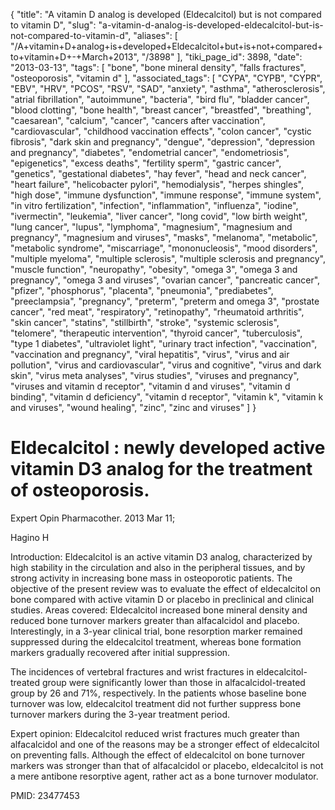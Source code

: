 {
    "title": "A vitamin D analog is developed (Eldecalcitol) but is not compared to vitamin D",
    "slug": "a-vitamin-d-analog-is-developed-eldecalcitol-but-is-not-compared-to-vitamin-d",
    "aliases": [
        "/A+vitamin+D+analog+is+developed+Eldecalcitol+but+is+not+compared+to+vitamin+D+-+March+2013",
        "/3898"
    ],
    "tiki_page_id": 3898,
    "date": "2013-03-13",
    "tags": [
        "bone",
        "bone mineral density",
        "falls fractures",
        "osteoporosis",
        "vitamin d"
    ],
    "associated_tags": [
        "CYPA",
        "CYPB",
        "CYPR",
        "EBV",
        "HRV",
        "PCOS",
        "RSV",
        "SAD",
        "anxiety",
        "asthma",
        "atherosclerosis",
        "atrial fibrillation",
        "autoimmune",
        "bacteria",
        "bird flu",
        "bladder cancer",
        "blood clotting",
        "bone health",
        "breast cancer",
        "breastfed",
        "breathing",
        "caesarean",
        "calcium",
        "cancer",
        "cancers after vaccination",
        "cardiovascular",
        "childhood vaccination effects",
        "colon cancer",
        "cystic fibrosis",
        "dark skin and pregnancy",
        "dengue",
        "depression",
        "depression and pregnancy",
        "diabetes",
        "endometrial cancer",
        "endometriosis",
        "epigenetics",
        "excess deaths",
        "fertility sperm",
        "gastric cancer",
        "genetics",
        "gestational diabetes",
        "hay fever",
        "head and neck cancer",
        "heart failure",
        "helicobacter pylori",
        "hemodialysis",
        "herpes shingles",
        "high dose",
        "immune dysfunction",
        "immune response",
        "immune system",
        "in vitro fertilization",
        "infection",
        "inflammation",
        "influenza",
        "iodine",
        "ivermectin",
        "leukemia",
        "liver cancer",
        "long covid",
        "low birth weight",
        "lung cancer",
        "lupus",
        "lymphoma",
        "magnesium",
        "magnesium and pregnancy",
        "magnesium and viruses",
        "masks",
        "melanoma",
        "metabolic",
        "metabolic syndrome",
        "miscarriage",
        "mononucleosis",
        "mood disorders",
        "multiple myeloma",
        "multiple sclerosis",
        "multiple sclerosis and pregnancy",
        "muscle function",
        "neuropathy",
        "obesity",
        "omega 3",
        "omega 3 and pregnancy",
        "omega 3 and viruses",
        "ovarian cancer",
        "pancreatic cancer",
        "pfizer",
        "phosphorus",
        "placenta",
        "pneumonia",
        "prediabetes",
        "preeclampsia",
        "pregnancy",
        "preterm",
        "preterm and omega 3",
        "prostate cancer",
        "red meat",
        "respiratory",
        "retinopathy",
        "rheumatoid arthritis",
        "skin cancer",
        "statins",
        "stillbirth",
        "stroke",
        "systemic sclerosis",
        "telomere",
        "therapeutic intervention",
        "thyroid cancer",
        "tuberculosis",
        "type 1 diabetes",
        "ultraviolet light",
        "urinary tract infection",
        "vaccination",
        "vaccination and pregnancy",
        "viral hepatitis",
        "virus",
        "virus and air pollution",
        "virus and cardiovascular",
        "virus and cognitive",
        "virus and dark skin",
        "virus meta analyses",
        "virus studies",
        "viruses and pregnancy",
        "viruses and vitamin d receptor",
        "vitamin d and viruses",
        "vitamin d binding",
        "vitamin d deficiency",
        "vitamin d receptor",
        "vitamin k",
        "vitamin k and viruses",
        "wound healing",
        "zinc",
        "zinc and viruses"
    ]
}


# Eldecalcitol : newly developed active vitamin D3 analog for the treatment of osteoporosis.

Expert Opin Pharmacother. 2013 Mar 11;

Hagino H

Introduction: Eldecalcitol is an active vitamin D3 analog, characterized by high stability in the circulation and also in the peripheral tissues, and by strong activity in increasing bone mass in osteoporotic patients. The objective of the present review was to evaluate the effect of eldecalcitol on bone compared with active vitamin D or placebo in preclinical and clinical studies. Areas covered: Eldecalcitol increased bone mineral density and reduced bone turnover markers greater than alfacalcidol and placebo. Interestingly, in a 3-year clinical trial, bone resorption marker remained suppressed during the eldecalcitol treatment, whereas bone formation markers gradually recovered after initial suppression. 

The incidences of vertebral fractures and wrist fractures in eldecalcitol-treated group were significantly lower than those in alfacalcidol-treated group by 26 and 71%, respectively. In the patients whose baseline bone turnover was low, eldecalcitol treatment did not further suppress bone turnover markers during the 3-year treatment period. 

Expert opinion: Eldecalcitol reduced wrist fractures much greater than alfacalcidol and one of the reasons may be a stronger effect of eldecalcitol on preventing falls. Although the effect of eldecalcitol on bone turnover markers was stronger than that of alfacalcidol or placebo, eldecalcitol is not a mere antibone resorptive agent, rather act as a bone turnover modulator.

PMID: 23477453